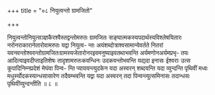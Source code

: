 +++
title = "०८ नियुत्वन्तो ग्रामजितो"

+++

नियुत्वन्तोनियुत्सञ्ज्ञकैरश्वैस्तद्वन्तोमरुतः ग्रामजितः सङ्घात्मकस्यपदार्थस्यविश्लेषयितारः नरोनराकारानेतारोवामरुतः यद्वा नियुत्व- न्तः अयंशब्दोत्राश्वसामान्येवर्तते नितरां यवनवन्तोश्ववन्तोग्रामजितःग्रामस्यजेतारोनरइवमनुष्याइवतथाभवन्ति अर्यमणोनअर्यमप्रभृ- तयः आदित्याइवदीप्ताइतिशेषः तादृशामरुतःकवन्धिनः उदकवन्तोभवन्ति यद्यदा इनासः ईश्वराः उत्स कूपादिनिम्नप्रदेशं मेघंवा पिन्व- न्ति प्याययन्त्युदकेन यदा अस्वरन् शब्दयन्ति यदा व्युन्दन्ति पृथिवीं मध्वः मधुर्स्योदकस्यान्धसासारेण तदैवम्भवन्ति यद्वा यदा अस्वरन् तदा पिन्वन्त्युत्समिनासः तदान्धसः पृथिवींव्युन्दन्तीति ॥ ८ ॥